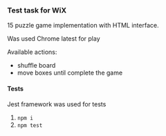 ### Test task for WiX
15 puzzle game implementation with HTML interface.

Was used Chrome latest for play

Available actions:
- shuffle board
- move boxes until complete the game

#### Tests
Jest framework was used for tests
1. `npm i`
2. `npm test`